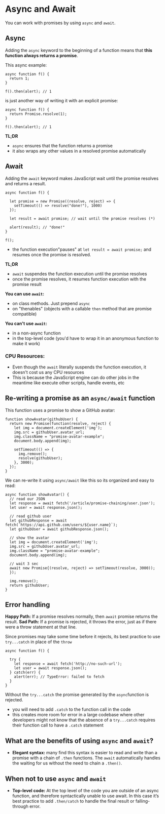 # Async and Await

You can work with promises by using `async` and `await`.

## Async

Adding the `async` keyword to the beginning of a function means that **this function always returns a promise**.

This async example:
``` 
async function f() {
  return 1;
}

f().then(alert); // 1
```

is just another way of writing it with an explicit promise: 

```
async function f() {
  return Promise.resolve(1);
}

f().then(alert); // 1
```

**TL;DR**
- `async` ensures that the function returns a promise
- it also wraps any other values in a resolved promise automatically

## Await

Adding the `await` keyword makes JavaScript wait until the promise resolves and returns a result. 

```
async function f() {

  let promise = new Promise((resolve, reject) => {
    setTimeout(() => resolve("done!"), 1000)
  });

  let result = await promise; // wait until the promise resolves (*)

  alert(result); // "done!"
}

f();
```

- the function execution"pauses" at `let result = await promise;` and resumes once the promise is resolved.

**TL;DR**
- `await` suspendes the function execution until the promise resolves 
-  once the promise resolves, it resumes function execution with the promise result

**You can use `await`:**
- on class methods. Just prepend `async`
- on "thenables" (objects with a callable `then` method that are promise compatible)

**You can't use `await`:**
- in a non-async function
- in the top-level code (you'd have to wrap it in an anonymous function to make it work)

### CPU Resources:
- Even though the `await` literally suspends the function execution, it doesn't cost us any CPU resources
- This is because the JavaScript engine can do other jobs in the meantime like execute other scripts, handle events, etc

## Re-writing a promise as an `async/await` function 

This function uses a promise to show a GitHub avatar: 
```
function showAvatar(githubUser) {
  return new Promise(function(resolve, reject) {
    let img = document.createElement('img');
    img.src = githubUser.avatar_url;
    img.className = "promise-avatar-example";
    document.body.append(img);

    setTimeout(() => {
      img.remove();
      resolve(githubUser);
    }, 3000);
  });
}
```

We can re-write it using `async/await` like this so its organized and easy to read: 
```
async function showAvatar() {
  // read our JSON
  let response = await fetch('/article/promise-chaining/user.json');
  let user = await response.json();

  // read github user
  let githubResponse = await fetch(`https://api.github.com/users/${user.name}`);
  let githubUser = await githubResponse.json();
  
  // show the avatar
  let img = document.createElement('img');
  img.src = githubUser.avatar_url;
  img.className = "promise-avatar-example";
  document.body.append(img);
  
  // wait 3 sec
  await new Promise{(resolve, reject) => setTimeout(resolve, 3000));
  });

  img.remove();
  return githubUser;
}
```

## Error handling
**Happy Path:** If a promise resolves normally, then `await` promise returns the result. 
**Sad Path:** If a promise is rejected, it throws the error, just as if there were a throw statement at that line.

Since promises may take some time before it rejects, its best practice to use `try...catch` in place of the `throw`
```
async function f() {

  try {
    let response = await fetch('http://no-such-url');
    let user = await response.json();
  } catch(err) {
    alert(err); // TypeError: failed to fetch
  }
}
```

Without the `try...catch` the promise generated by the `async`function is rejected.
- you will need to add `.catch` to the function call in the code
- this creates more room for error in a large codebase where other developers might not know that the absence of a `try...catch` requires their function call to have a `.catch` statement

## What are the benefits of using `async` and `await`?

- **Elegant syntax:** many find this syntax is easier to read and write than a promise with a chain of `.then` functions. The `await` automatically handles the waiting for us without the need to chain a `.then()`. 

## When not to use `async` and `await`
- **Top-level code:** At the top level of the code you are outside of an async function, and therefore syntactically unable to use await. In this case it’s best practice to add `.then/catch` to handle the final result or falling-through error.

